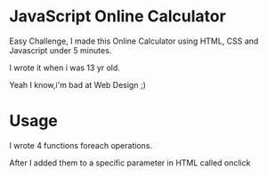 # JavaScript Online Calculator
Easy Challenge, I made this Online Calculator using HTML, CSS and Javascript under 5 minutes.


I wrote it when i was 13 yr old.

Yeah I know,i'm bad at Web Design ;)

# Usage
I wrote 4 functions foreach operations.

After I added them to a specific parameter in HTML called onclick


